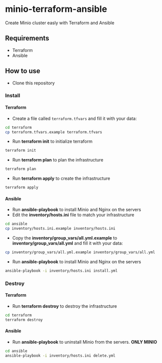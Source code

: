 # minio-terraform-ansible

Create Minio cluster easly with Terraform and Ansible

## Requirements

- Terraform
- Ansible

## How to use

- Clone this repository

### Install

#### Terraform
- Create a file called `terraform.tfvars` and fill it with your data:

``` bash
cd terraform
cp terraform.tfvars.example terraform.tfvars
```
- Run **terraform init** to initialize terraform

```bash
terraform init
```

- Run **terraform plan** to plan the infrastructure

```bash
terraform plan
```

- Run **terraform apply** to create the infrastructure

```bash
terraform apply
```

#### Ansible

- Run **ansible-playbook** to install Minio and Nginx on the servers
- Edit the **inventory/hosts.ini** file to match your infrastructure

```bash
cd ansible
cp inventory/hosts.ini.example inventory/hosts.ini
```

- Copy the **inventory/group_vars/all.yml.example** to **inventory/group_vars/all.yml** and fill it with your data:

``` bash
cp inventory/group_vars/all.yml.example inventory/group_vars/all.yml
```
- Run **ansible-playbook** to install Minio and Nginx on the servers
``` bash
ansible-playbook -i inventory/hosts.ini install.yml
```

### Destroy

#### Terraform
- Run **terraform destroy** to destroy the infrastructure

```bash
cd terraform
terraform destroy
```

#### Ansible

- Run **ansible-playbook** to uninstall Minio from the servers. **ONLY MINIO**

``` bash
cd ansible
ansible-playbook -i inventory/hosts.ini delete.yml
```
